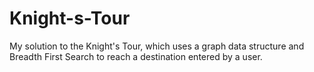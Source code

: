 # Knight-s-Tour
My solution to the Knight's Tour, which uses a graph data structure and Breadth First Search to reach a destination entered by a user.
